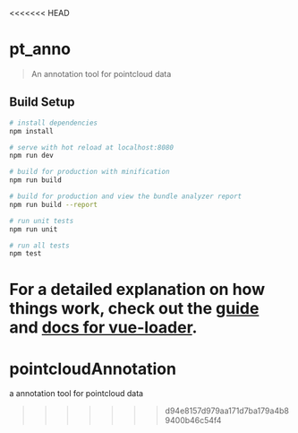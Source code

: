 <<<<<<< HEAD
# pt_anno

> An annotation tool for pointcloud data

## Build Setup

``` bash
# install dependencies
npm install

# serve with hot reload at localhost:8080
npm run dev

# build for production with minification
npm run build

# build for production and view the bundle analyzer report
npm run build --report

# run unit tests
npm run unit

# run all tests
npm test
```

For a detailed explanation on how things work, check out the [guide](http://vuejs-templates.github.io/webpack/) and [docs for vue-loader](http://vuejs.github.io/vue-loader).
=======
# pointcloudAnnotation
a annotation tool for pointcloud data
>>>>>>> d94e8157d979aa171d7ba179a4b89400b46c54f4
